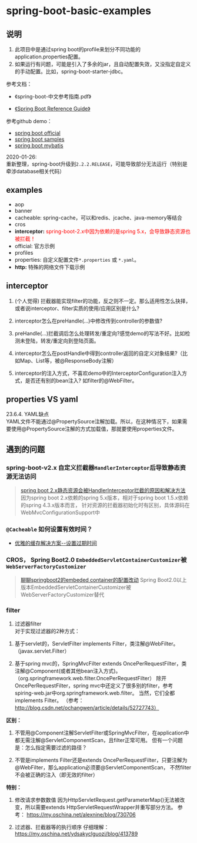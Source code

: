 # spring-boot-basic-examples

## 说明
1. 此项目中是通过spring boot的profile来划分不同功能的application.properties配置。
2. 如果运行有问题，可能是引入了多余的jar，且自动配置失效，又没指定自定义的手动配置。比如，spring-boot-starter-jdbc。

参考文档：  
- 《spring-boot-中文参考指南.pdf》
+ [《Spring Boot Reference Guide》](https://docs.spring.io/spring-boot/docs/current/reference/htmlsingle/)

参考github demo：  
+ [spring boot official](https://github.com/spring-projects/spring-boot.git) <br>
+ [spring boot samples](https://github.com/spring-projects/spring-boot/tree/master/spring-boot-samples) <br>
+ [spring boot mybatis](https://github.com/mybatis/spring-boot-starter.git) <br>

2020-01-26:  
  重新整理，spring-boot升级到`2.2.2.RELEASE`，可能导致部分无法运行（特别是牵涉database相关代码）
  
  
## examples
- aop
- banner
- cacheable: spring-cache，可以和redis、jcache、java-memory等结合
- cros
- **interceptor:** <font color="red">spring-boot-2.x中因为依赖的是spring 5.x，会导致静态资源也被拦截！</font>
- official: 官方示例
- profiles
- properties: 自定义配置文件`*.properties` 或 `*.yaml`。
- **http:** 特殊的网络文件下载示例

## interceptor
1. (个人觉得) 拦截器能实现filter的功能，反之则不一定。那么适用性怎么抉择，或者说interceptor、filter实质的使用/应用区别是什么?

2. interceptor怎么在preHandle(...)中修改传到controller的参数值?

3. preHandle(...)拦截调后怎么处理转发/重定向?感觉demo的写法不好。比如检测未登陆，转发/重定向到登陆页面。

4. interceptor怎么在postHandle中得到controller返回的自定义对象结果?（比如Map、List等，被@ResponseBody注解）

5. interceptor的注入方式，不喜欢demo中的InterceptorConfiguration注入方式，是否还有别的bean注入? 如filter的@WebFilter。


## properties VS yaml
23.6.4. YAML缺点  
  YAML文件不能通过@PropertySource注解加载。所以，在这种情况下，如果需要使用@PropertySource注解的方式加载值，那就要使用properties文件。

## 遇到的问题
### spring-boot-v2.x 自定义拦截器`HandlerInterceptor`后导致静态资源无法访问

> [spring boot 2.x静态资源会被HandlerInterceptor拦截的原因和解决方法](https://my.oschina.net/dengfuwei/blog/1795346)
> 因为spring boot 2.x依赖的spring 5.x版本，相对于spring boot 1.5.x依赖的spring 4.3.x版本而言，
> 针对资源的拦截器初始化时有区别，具体源码在WebMvcConfigurationSupport中

### `@Cacheable` 如何设置有效时间？
- [优雅的缓存解决方案--设置过期时间](https://blog.csdn.net/chachapaofan/article/details/88930778)

### CROS， Spring Boot2.0 `EmbeddedServletContainerCustomizer`被`WebServerFactoryCustomizer`
> [聊聊springboot2的embeded container的配置改动](https://segmentfault.com/a/1190000014610478)
> Spring Boot2.0以上版本EmbeddedServletContainerCustomizer被WebServerFactoryCustomizer替代

### filter
1. 过滤器filter  
对于实现过滤器的2种方式：
  1) 基于servlet的，ServletFilter implements Filter，类注解@WebFilter。（javax.servlet.Filter）

  2) 基于spring mvc的，SpringMvcFilter extends OncePerRequestFilter，类注解@Component(或者其他bean注入方式)。
    （org.springframework.web.filter.OncePerRequestFilter）
	除开OncePerRequestFilter，spring mvc中还定义了很多别的filter，参考spiring-web.jar中org.springframework.web.filter。
	当然，它们全都implements Filter。
	（参考：http://blog.csdn.net/ochangwen/article/details/52727743）

**区别：**
  1) 不管用@Component注解ServletFilter或SpringMvcFilter，在application中都无需注解@ServletComponentScan，且filter正常可用。
	  但有一个问题是：怎么指定需要过滤的路径？

  2) 不管是implements Filter还是extends OncePerRequestFilter，只要注解为@WebFilter，那么application必须要@ServletComponentScan，
	  不然filter不会被正确的注入（即无效的filter）

**特别：**
1. 修改请求参数数值
 因为HttpServletRequest.getParameterMap()无法被改变，所以需要extends HttpServletRequestWrapper并重写部分方法。
 参考： https://my.oschina.net/alexnine/blog/730706

2. 过滤器、拦截器等的执行顺序
 仔细理解：https://my.oschina.net/ydsakyclguozi/blog/413789